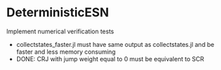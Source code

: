 # DeterministicESN

Implement numerical verification tests
- collectstates_faster.jl must have same output as collectstates.jl and be faster and less memory consuming
- DONE: CRJ with jump weight equal to 0 must be equivalent to SCR

